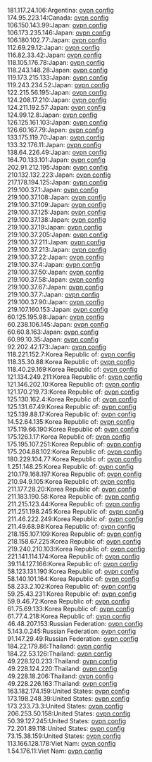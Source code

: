 181.117.24.106:Argentina: [ovpn config](vpn/181_117_24_106.ovpn)  
174.95.223.14:Canada: [ovpn config](vpn/174_95_223_14.ovpn)  
106.150.143.99:Japan: [ovpn config](vpn/106_150_143_99.ovpn)  
106.173.235.146:Japan: [ovpn config](vpn/106_173_235_146.ovpn)  
106.180.102.77:Japan: [ovpn config](vpn/106_180_102_77.ovpn)  
112.69.29.12:Japan: [ovpn config](vpn/112_69_29_12.ovpn)  
116.82.33.42:Japan: [ovpn config](vpn/116_82_33_42.ovpn)  
118.105.176.78:Japan: [ovpn config](vpn/118_105_176_78.ovpn)  
118.243.148.28:Japan: [ovpn config](vpn/118_243_148_28.ovpn)  
119.173.215.133:Japan: [ovpn config](vpn/119_173_215_133.ovpn)  
119.243.234.52:Japan: [ovpn config](vpn/119_243_234_52.ovpn)  
122.215.56.195:Japan: [ovpn config](vpn/122_215_56_195.ovpn)  
124.208.17.210:Japan: [ovpn config](vpn/124_208_17_210.ovpn)  
124.211.192.57:Japan: [ovpn config](vpn/124_211_192_57.ovpn)  
124.99.12.8:Japan: [ovpn config](vpn/124_99_12_8.ovpn)  
126.125.161.103:Japan: [ovpn config](vpn/126_125_161_103.ovpn)  
126.60.167.79:Japan: [ovpn config](vpn/126_60_167_79.ovpn)  
133.175.119.70:Japan: [ovpn config](vpn/133_175_119_70.ovpn)  
133.32.176.11:Japan: [ovpn config](vpn/133_32_176_11.ovpn)  
138.64.226.49:Japan: [ovpn config](vpn/138_64_226_49.ovpn)  
164.70.133.101:Japan: [ovpn config](vpn/164_70_133_101.ovpn)  
202.91.212.195:Japan: [ovpn config](vpn/202_91_212_195.ovpn)  
210.132.132.223:Japan: [ovpn config](vpn/210_132_132_223.ovpn)  
217.178.194.125:Japan: [ovpn config](vpn/217_178_194_125.ovpn)  
219.100.37.1:Japan: [ovpn config](vpn/219_100_37_1.ovpn)  
219.100.37.108:Japan: [ovpn config](vpn/219_100_37_108.ovpn)  
219.100.37.109:Japan: [ovpn config](vpn/219_100_37_109.ovpn)  
219.100.37.125:Japan: [ovpn config](vpn/219_100_37_125.ovpn)  
219.100.37.138:Japan: [ovpn config](vpn/219_100_37_138.ovpn)  
219.100.37.19:Japan: [ovpn config](vpn/219_100_37_19.ovpn)  
219.100.37.205:Japan: [ovpn config](vpn/219_100_37_205.ovpn)  
219.100.37.211:Japan: [ovpn config](vpn/219_100_37_211.ovpn)  
219.100.37.213:Japan: [ovpn config](vpn/219_100_37_213.ovpn)  
219.100.37.22:Japan: [ovpn config](vpn/219_100_37_22.ovpn)  
219.100.37.4:Japan: [ovpn config](vpn/219_100_37_4.ovpn)  
219.100.37.50:Japan: [ovpn config](vpn/219_100_37_50.ovpn)  
219.100.37.58:Japan: [ovpn config](vpn/219_100_37_58.ovpn)  
219.100.37.67:Japan: [ovpn config](vpn/219_100_37_67.ovpn)  
219.100.37.7:Japan: [ovpn config](vpn/219_100_37_7.ovpn)  
219.100.37.90:Japan: [ovpn config](vpn/219_100_37_90.ovpn)  
219.107.160.153:Japan: [ovpn config](vpn/219_107_160_153.ovpn)  
60.125.195.98:Japan: [ovpn config](vpn/60_125_195_98.ovpn)  
60.238.106.145:Japan: [ovpn config](vpn/60_238_106_145.ovpn)  
60.60.8.163:Japan: [ovpn config](vpn/60_60_8_163.ovpn)  
60.99.10.35:Japan: [ovpn config](vpn/60_99_10_35.ovpn)  
92.202.42.173:Japan: [ovpn config](vpn/92_202_42_173.ovpn)  
118.221.152.7:Korea Republic of: [ovpn config](vpn/118_221_152_7.ovpn)  
118.35.30.88:Korea Republic of: [ovpn config](vpn/118_35_30_88.ovpn)  
118.40.29.169:Korea Republic of: [ovpn config](vpn/118_40_29_169.ovpn)  
121.134.249.211:Korea Republic of: [ovpn config](vpn/121_134_249_211.ovpn)  
121.146.202.10:Korea Republic of: [ovpn config](vpn/121_146_202_10.ovpn)  
121.170.219.73:Korea Republic of: [ovpn config](vpn/121_170_219_73.ovpn)  
125.130.162.4:Korea Republic of: [ovpn config](vpn/125_130_162_4.ovpn)  
125.131.67.49:Korea Republic of: [ovpn config](vpn/125_131_67_49.ovpn)  
125.139.88.17:Korea Republic of: [ovpn config](vpn/125_139_88_17.ovpn)  
14.52.64.135:Korea Republic of: [ovpn config](vpn/14_52_64_135.ovpn)  
175.119.66.190:Korea Republic of: [ovpn config](vpn/175_119_66_190.ovpn)  
175.126.1.17:Korea Republic of: [ovpn config](vpn/175_126_1_17.ovpn)  
175.195.107.251:Korea Republic of: [ovpn config](vpn/175_195_107_251.ovpn)  
175.204.88.102:Korea Republic of: [ovpn config](vpn/175_204_88_102.ovpn)  
180.229.104.77:Korea Republic of: [ovpn config](vpn/180_229_104_77.ovpn)  
1.251.148.25:Korea Republic of: [ovpn config](vpn/1_251_148_25.ovpn)  
210.179.168.197:Korea Republic of: [ovpn config](vpn/210_179_168_197.ovpn)  
210.94.9.105:Korea Republic of: [ovpn config](vpn/210_94_9_105.ovpn)  
211.177.28.20:Korea Republic of: [ovpn config](vpn/211_177_28_20.ovpn)  
211.183.190.58:Korea Republic of: [ovpn config](vpn/211_183_190_58.ovpn)  
211.215.123.44:Korea Republic of: [ovpn config](vpn/211_215_123_44.ovpn)  
211.251.198.245:Korea Republic of: [ovpn config](vpn/211_251_198_245.ovpn)  
211.46.222.249:Korea Republic of: [ovpn config](vpn/211_46_222_249.ovpn)  
211.49.68.98:Korea Republic of: [ovpn config](vpn/211_49_68_98.ovpn)  
218.155.107.109:Korea Republic of: [ovpn config](vpn/218_155_107_109.ovpn)  
218.158.67.225:Korea Republic of: [ovpn config](vpn/218_158_67_225.ovpn)  
219.240.210.103:Korea Republic of: [ovpn config](vpn/219_240_210_103.ovpn)  
221.141.114.174:Korea Republic of: [ovpn config](vpn/221_141_114_174.ovpn)  
39.114.127.166:Korea Republic of: [ovpn config](vpn/39_114_127_166.ovpn)  
58.123.131.190:Korea Republic of: [ovpn config](vpn/58_123_131_190.ovpn)  
58.140.101.164:Korea Republic of: [ovpn config](vpn/58_140_101_164.ovpn)  
58.233.2.102:Korea Republic of: [ovpn config](vpn/58_233_2_102.ovpn)  
59.25.43.231:Korea Republic of: [ovpn config](vpn/59_25_43_231.ovpn)  
59.9.46.72:Korea Republic of: [ovpn config](vpn/59_9_46_72.ovpn)  
61.75.69.133:Korea Republic of: [ovpn config](vpn/61_75_69_133.ovpn)  
61.77.4.218:Korea Republic of: [ovpn config](vpn/61_77_4_218.ovpn)  
46.48.207.153:Russian Federation: [ovpn config](vpn/46_48_207_153.ovpn)  
5.143.0.245:Russian Federation: [ovpn config](vpn/5_143_0_245.ovpn)  
91.147.29.49:Russian Federation: [ovpn config](vpn/91_147_29_49.ovpn)  
184.22.179.86:Thailand: [ovpn config](vpn/184_22_179_86.ovpn)  
184.22.53.126:Thailand: [ovpn config](vpn/184_22_53_126.ovpn)  
49.228.120.233:Thailand: [ovpn config](vpn/49_228_120_233.ovpn)  
49.228.124.220:Thailand: [ovpn config](vpn/49_228_124_220.ovpn)  
49.228.18.206:Thailand: [ovpn config](vpn/49_228_18_206.ovpn)  
49.228.226.163:Thailand: [ovpn config](vpn/49_228_226_163.ovpn)  
163.182.174.159:United States: [ovpn config](vpn/163_182_174_159.ovpn)  
173.198.248.39:United States: [ovpn config](vpn/173_198_248_39.ovpn)  
173.233.73.3:United States: [ovpn config](vpn/173_233_73_3.ovpn)  
206.253.50.158:United States: [ovpn config](vpn/206_253_50_158.ovpn)  
50.39.127.245:United States: [ovpn config](vpn/50_39_127_245.ovpn)  
72.201.89.118:United States: [ovpn config](vpn/72_201_89_118.ovpn)  
73.15.38.159:United States: [ovpn config](vpn/73_15_38_159.ovpn)  
113.166.128.178:Viet Nam: [ovpn config](vpn/113_166_128_178.ovpn)  
1.54.176.11:Viet Nam: [ovpn config](vpn/1_54_176_11.ovpn)  
